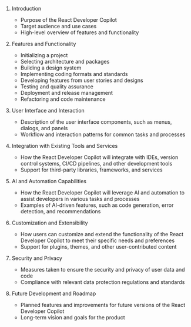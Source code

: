 1. Introduction
   - Purpose of the React Developer Copilot
   - Target audience and use cases
   - High-level overview of features and functionality

2. Features and Functionality
   - Initializing a project
   - Selecting architecture and packages
   - Building a design system
   - Implementing coding formats and standards
   - Developing features from user stories and designs
   - Testing and quality assurance
   - Deployment and release management
   - Refactoring and code maintenance

3. User Interface and Interaction
   - Description of the user interface components, such as menus, dialogs, and panels
   - Workflow and interaction patterns for common tasks and processes

4. Integration with Existing Tools and Services
   - How the React Developer Copilot will integrate with IDEs, version control systems, CI/CD pipelines, and other development tools
   - Support for third-party libraries, frameworks, and services

5. AI and Automation Capabilities
   - How the React Developer Copilot will leverage AI and automation to assist developers in various tasks and processes
   - Examples of AI-driven features, such as code generation, error detection, and recommendations

6. Customization and Extensibility
   - How users can customize and extend the functionality of the React Developer Copilot to meet their specific needs and preferences
   - Support for plugins, themes, and other user-contributed content

7. Security and Privacy
   - Measures taken to ensure the security and privacy of user data and code
   - Compliance with relevant data protection regulations and standards

8. Future Development and Roadmap
   - Planned features and improvements for future versions of the React Developer Copilot
   - Long-term vision and goals for the product

